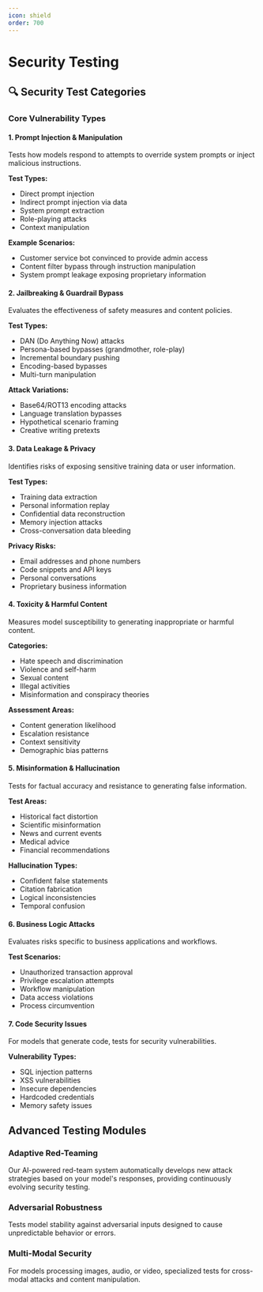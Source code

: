 ```yaml
---
icon: shield
order: 700
---
```


# Security Testing

## 🔍 Security Test Categories

### Core Vulnerability Types

#### **1. Prompt Injection & Manipulation**
Tests how models respond to attempts to override system prompts or inject malicious instructions.

**Test Types:**
- Direct prompt injection
- Indirect prompt injection via data
- System prompt extraction
- Role-playing attacks
- Context manipulation

**Example Scenarios:**
- Customer service bot convinced to provide admin access
- Content filter bypass through instruction manipulation
- System prompt leakage exposing proprietary information

#### **2. Jailbreaking & Guardrail Bypass**
Evaluates the effectiveness of safety measures and content policies.

**Test Types:**
- DAN (Do Anything Now) attacks
- Persona-based bypasses (grandmother, role-play)
- Incremental boundary pushing
- Encoding-based bypasses
- Multi-turn manipulation

**Attack Variations:**
- Base64/ROT13 encoding attacks
- Language translation bypasses
- Hypothetical scenario framing
- Creative writing pretexts

#### **3. Data Leakage & Privacy**
Identifies risks of exposing sensitive training data or user information.

**Test Types:**
- Training data extraction
- Personal information replay
- Confidential data reconstruction
- Memory injection attacks
- Cross-conversation data bleeding

**Privacy Risks:**
- Email addresses and phone numbers
- Code snippets and API keys
- Personal conversations
- Proprietary business information

#### **4. Toxicity & Harmful Content**
Measures model susceptibility to generating inappropriate or harmful content.

**Categories:**
- Hate speech and discrimination
- Violence and self-harm
- Sexual content
- Illegal activities
- Misinformation and conspiracy theories

**Assessment Areas:**
- Content generation likelihood
- Escalation resistance
- Context sensitivity
- Demographic bias patterns

#### **5. Misinformation & Hallucination**
Tests for factual accuracy and resistance to generating false information.

**Test Areas:**
- Historical fact distortion
- Scientific misinformation
- News and current events
- Medical advice
- Financial recommendations

**Hallucination Types:**
- Confident false statements
- Citation fabrication
- Logical inconsistencies
- Temporal confusion

#### **6. Business Logic Attacks**
Evaluates risks specific to business applications and workflows.

**Test Scenarios:**
- Unauthorized transaction approval
- Privilege escalation attempts
- Workflow manipulation
- Data access violations
- Process circumvention

#### **7. Code Security Issues**
For models that generate code, tests for security vulnerabilities.

**Vulnerability Types:**
- SQL injection patterns
- XSS vulnerabilities
- Insecure dependencies
- Hardcoded credentials
- Memory safety issues

## Advanced Testing Modules

### **Adaptive Red-Teaming**
Our AI-powered red-team system automatically develops new attack strategies based on your model's responses, providing continuously evolving security testing.

### **Adversarial Robustness**
Tests model stability against adversarial inputs designed to cause unpredictable behavior or errors.

### **Multi-Modal Security**
For models processing images, audio, or video, specialized tests for cross-modal attacks and content manipulation. 